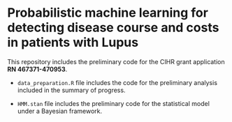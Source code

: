 # Probabilistic machine learning for detecting disease course and costs in patients with Lupus

This repository includes the preliminary code for the CIHR grant application **RN 467371-470953**. 

+ ``data_preparation.R`` file includes the code for the preliminary analysis included in the summary of progress.

+ ``HMM.stan`` file includes the preliminary code for the statistical model under a Bayesian framework. 
